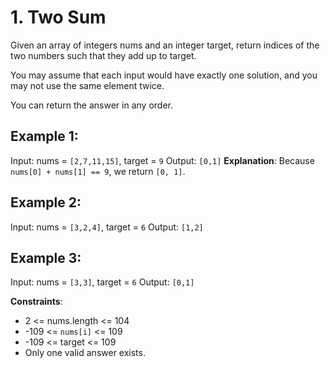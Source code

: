 # 1. Two Sum
Given an array of integers nums and an integer target, return indices of the two numbers such that they add up to target.

You may assume that each input would have exactly one solution, and you may not use the same element twice.

You can return the answer in any order.

 

## Example 1:

Input: nums = `[2,7,11,15]`, target = `9`
Output: `[0,1]`
**Explanation**: Because `nums[0] + nums[1] == 9`, we return `[0, 1]`.

## Example 2:

Input: nums = `[3,2,4]`, target = `6`
Output: `[1,2]`

## Example 3:

Input: nums = `[3,3]`, target = `6`
Output: `[0,1]`
 

**Constraints**:
- 2 <= nums.length <= 104
- -109 <= `nums[i]` <= 109
- -109 <= target <= 109
- Only one valid answer exists.